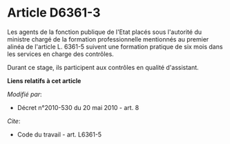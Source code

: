 # Article D6361-3

Les agents de la fonction publique de l'Etat placés sous l'autorité du ministre chargé de la formation professionnelle
mentionnés au premier alinéa de l'article L. 6361-5 suivent une formation pratique de six mois dans les services en charge
des contrôles. 

Durant ce stage, ils participent aux contrôles en qualité d'assistant.

**Liens relatifs à cet article**

_Modifié par_:

  - Décret n°2010-530 du 20 mai 2010 - art. 8

_Cite_:

  - Code du travail - art. L6361-5
